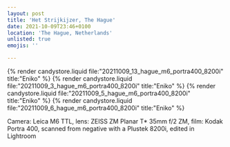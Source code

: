 ```yaml
---
layout: post
title: 'Het Strijkijzer, The Hague'
date: 2021-10-09T23:46+0100
location: 'The Hague, Netherlands'
unlisted: true
emojis: ''

---
```


{% render candystore.liquid file:"20211009_13_hague_m6_portra400_8200i" title:"Eniko" %}
{% render candystore.liquid file:"20211009_3_hague_m6_portra400_8200i" title:"Eniko" %}
{% render candystore.liquid file:"20211009_5_hague_m6_portra400_8200i" title:"Eniko" %}
{% render candystore.liquid file:"20211009_6_hague_m6_portra400_8200i" title:"Eniko" %}

Camera: Leica M6 TTL, lens: ZEISS ZM Planar T\* 35mm f/2 ZM, film: Kodak Portra 400, scanned from negative with a Plustek 8200i, edited in Lightroom
